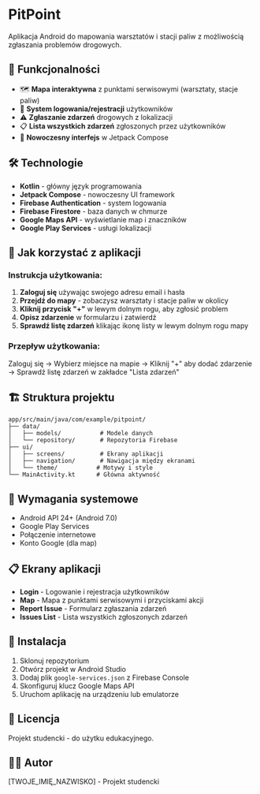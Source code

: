 # PitPoint

Aplikacja Android do mapowania warsztatów i stacji paliw z możliwością zgłaszania problemów drogowych.

## 🚗 Funkcjonalności

- 🗺️ **Mapa interaktywna** z punktami serwisowymi (warsztaty, stacje paliw)
- 🔐 **System logowania/rejestracji** użytkowników
- ⚠️ **Zgłaszanie zdarzeń** drogowych z lokalizacji
- 📋 **Lista wszystkich zdarzeń** zgłoszonych przez użytkowników
- 📱 **Nowoczesny interfejs** w Jetpack Compose

## 🛠️ Technologie

- **Kotlin** - główny język programowania
- **Jetpack Compose** - nowoczesny UI framework
- **Firebase Authentication** - system logowania
- **Firebase Firestore** - baza danych w chmurze
- **Google Maps API** - wyświetlanie map i znaczników
- **Google Play Services** - usługi lokalizacji

## 📱 Jak korzystać z aplikacji

### Instrukcja użytkowania:

1. **Zaloguj się** używając swojego adresu email i hasła
2. **Przejdź do mapy** - zobaczysz warsztaty i stacje paliw w okolicy
3. **Kliknij przycisk "+"** w lewym dolnym rogu, aby zgłosić problem
4. **Opisz zdarzenie** w formularzu i zatwierdź
5. **Sprawdź listę zdarzeń** klikając ikonę listy w lewym dolnym rogu mapy

### Przepływ użytkowania:
Zaloguj się → Wybierz miejsce na mapie → Kliknij "+" aby dodać zdarzenie → Sprawdź listę zdarzeń w zakładce "Lista zdarzeń"

## 🏗️ Struktura projektu

```
app/src/main/java/com/example/pitpoint/
├── data/
│   ├── models/           # Modele danych
│   └── repository/       # Repozytoria Firebase
├── ui/
│   ├── screens/          # Ekrany aplikacji
│   ├── navigation/       # Nawigacja między ekranami
│   └── theme/           # Motywy i style
└── MainActivity.kt      # Główna aktywność
```

## 🔧 Wymagania systemowe

- Android API 24+ (Android 7.0)
- Google Play Services
- Połączenie internetowe
- Konto Google (dla map)

## 📋 Ekrany aplikacji

- **Login** - Logowanie i rejestracja użytkowników
- **Map** - Mapa z punktami serwisowymi i przyciskami akcji
- **Report Issue** - Formularz zgłaszania zdarzeń
- **Issues List** - Lista wszystkich zgłoszonych zdarzeń

## 🚀 Instalacja

1. Sklonuj repozytorium
2. Otwórz projekt w Android Studio
3. Dodaj plik `google-services.json` z Firebase Console
4. Skonfiguruj klucz Google Maps API
5. Uruchom aplikację na urządzeniu lub emulatorze

## 📄 Licencja

Projekt studencki - do użytku edukacyjnego.

## 👨‍💻 Autor

[TWOJE_IMIĘ_NAZWISKO] - Projekt studencki 